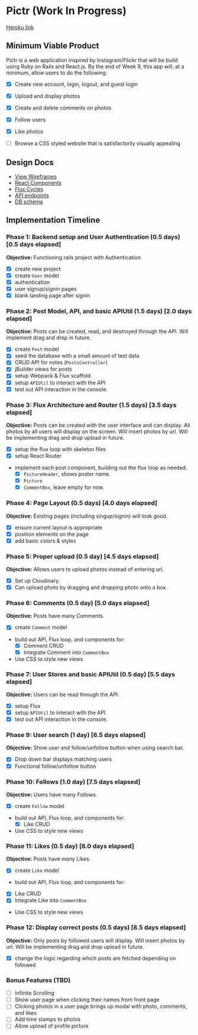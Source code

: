 # Pictr (Work In Progress)

[Heroku link][heroku]

[heroku]: https://pictr-app.herokuapp.com/

## Minimum Viable Product

Pictr is a web application inspired by Instagram/Flickr that will be build using Ruby on Rails and React.js. By the end of Week 9, this app will, at a minimum, allow users to do the following:

- [x] Create new account, login, logout, and guest login
- [x] Upload and display photos
- [x] Create and delete comments on photos
- [x] Follow users
- [x] Like photos
- [ ] Browse a CSS styled website that is satisfactorily visually appealing


## Design Docs
* [View Wireframes][views]
* [React Components][components]
* [Flux Cycles][flux-cycles]
* [API endpoints][api-endpoints]
* [DB schema][schema]

[views]: ./docs/views.md
[components]: ./docs/components.md
[flux-cycles]: ./docs/flux-cycles.md
[api-endpoints]: ./docs/api-endpoints.md
[schema]: ./docs/schema.md

## Implementation Timeline

### Phase 1: Backend setup and User Authentication (0.5 days) [0.5 days elapsed]

**Objective:** Functioning rails project with Authentication

- [x] create new project
- [x] create `User` model
- [x] authentication
- [x] user signup/signin pages
- [x] blank landing page after signin

### Phase 2: Post Model, API, and basic APIUtil (1.5 days) [2.0 days elapsed]

**Objective:** Posts can be created, read, and destroyed through
the API. Will implement drag and drop in future.

- [x] create `Post` model
- [x] seed the database with a small amount of test data
- [x] CRUD API for notes (`PostsController`)
- [x] jBuilder views for posts
- [x] setup Webpack & Flux scaffold
- [x] setup `APIUtil` to interact with the API
- [x] test out API interaction in the console.

### Phase 3: Flux Architecture and Router (1.5 days) [3.5 days elapsed]

**Objective:** Posts can be created with the user interface and can display.
All photos by all users will display on the screen. Will insert photos by url.
Will be implementing drag and drop upload in future.

- [x] setup the flux loop with skeleton files
- [x] setup React Router
- implement each post component, building out the flux loop as needed.
  - [x] `PictureHeader`, shows poster name.
  - [x] `Picture`
  - [x] `CommentBox`, leave empty for now.

### Phase 4: Page Layout (0.5 days) [4.0 days elapsed]

**Objective:** Existing pages (including singup/signin) will look good.

- [x] ensure current layout is appropriate
- [x] position elements on the page
- [x] add basic colors & styles

### Phase 5: Proper upload (0.5 day) [4.5 days elapsed]

**Objective:** Allows users to upload photos instead of entering url.

- [x] Set up Cloudinary.
- [x] Can upload photo by dragging and dropping photo onto a box.

### Phase 6: Comments (0.5 day) [5.0 days elapsed]

**Objective:** Posts have many Comments.

- [x] create `Comment` model
- build out API, Flux loop, and components for:
  - [x] Comment CRUD
  - [x] Integrate Comment into `CommentBox`
- Use CSS to style new views


### Phase 7: User Stores and basic APIUtil (0.5 day) [5.5 days elapsed]

**Objective:** Users can be read through the API.

- [x] setup Flux
- [x] setup `APIUtil` to interact with the API
- [x] test out API interaction in the console.

### Phase 9: User search (1 day) [6.5 days elapsed]

**Objective:** Show user and follow/unfollow button when using search bar.

- [x] Drop down bar displays matching users
- [x] Functional follow/unfollow button

### Phase 10: Follows (1.0 day) [7.5 days elapsed]

**Objective:** Users have many Follows.

- [x] create `Follow` model
- build out API, Flux loop, and components for:
  - [x] Like CRUD
- Use CSS to style new views

### Phase 11: Likes (0.5 day) [8.0 days elapsed]

**Objective:** Posts have many Likes.

- [x] create `Like` model
- build out API, Flux loop, and components for:
- [x] Like CRUD
- [x] Integrate Like into `CommentBox`
- Use CSS to style new views

### Phase 12: Display correct posts (0.5 days) [8.5 days elapsed]

**Objective:** Only posts by followed users will display.
Will insert photos by url. Will be implementing drag and drop upload in future.

- [x] change the logic regarding which posts are fetched depending on followed

### Bonus Features (TBD)
- [ ] Infinite Scrolling
- [ ] Show user page when clicking their names from front page
- [ ] Clicking photos in a user page brings up modal with photo, comments, and likes
- [ ] Add time stamps to photos
- [ ] Allow upload of profile picture

[phase-one]: ./docs/phases/phase1.md
[phase-two]: ./docs/phases/phase2.md
[phase-three]: ./docs/phases/phase3.md
[phase-four]: ./docs/phases/phase4.md
[phase-five]: ./docs/phases/phase5.md
